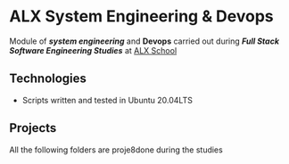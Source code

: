 # ALX System Engineering & Devops
Module of **_system engineering_** and **Devops** carried out during **_Full Stack Software Engineering Studies_** at [ALX School](https://alx-intranet.hbtn.io)
## Technologies
* Scripts written and tested in Ubuntu 20.04LTS
## Projects
All the following folders are proje8done during the studies

